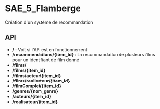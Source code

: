 # SAE_5_Flamberge
Création d'un système de recommandation 


## API 

* __/__ : Voit si l'API est en fonctionnement 
* __/recommendations/{item_id}__ : La recommandation de plusieurs films pour un identifiant de film donné
* __/films/__
* __/films/{item_id}__
* __/films/acteur/{item_id}__
* __/films/realisateur/{item_id}__
* __/filmComplet/{item_id}__
* __/genres/{nom_genre}__
* __/acteurs/{item_id}__
* __/realisateur/{item_id}__